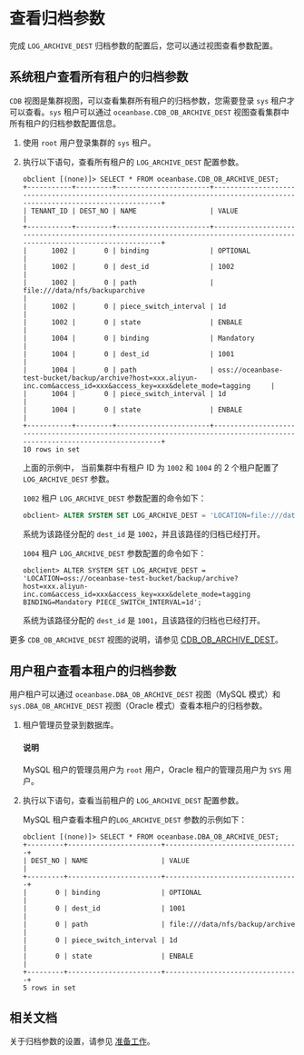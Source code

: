 # 查看归档参数

完成 `LOG_ARCHIVE_DEST` 归档参数的配置后，您可以通过视图查看参数配置。

## 系统租户查看所有租户的归档参数

`CDB` 视图是集群视图，可以查看集群所有租户的归档参数，您需要登录 `sys` 租户才可以查看。`sys` 租户可以通过 `oceanbase.CDB_OB_ARCHIVE_DEST` 视图查看集群中所有租户的归档参数配置信息。

1. 使用 `root` 用户登录集群的 `sys` 租户。

2. 执行以下语句，查看所有租户的 `LOG_ARCHIVE_DEST` 配置参数。

    ```shell
    obclient [(none)]> SELECT * FROM oceanbase.CDB_OB_ARCHIVE_DEST;
    +-----------+---------+-----------------------+-------------------------------------------------------------------------------------------------------------------------+
    | TENANT_ID | DEST_NO | NAME                  | VALUE                                                                                                                   |
    +-----------+---------+-----------------------+-------------------------------------------------------------------------------------------------------------------------+
    |      1002 |       0 | binding               | OPTIONAL                                                                                                                |
    |      1002 |       0 | dest_id               | 1002                                                                                                                    |
    |      1002 |       0 | path                  | file:///data/nfs/backuparchive                                                                                          |                
    |      1002 |       0 | piece_switch_interval | 1d                                                                                                                      |
    |      1002 |       0 | state                 | ENBALE                                                                                                                  |
    |      1004 |       0 | binding               | Mandatory                                                                                                               |
    |      1004 |       0 | dest_id               | 1001                                                                                                                       |
    |      1004 |       0 | path                  | oss://oceanbase-test-bucket/backup/archive?host=xxx.aliyun-inc.com&access_id=xxx&access_key=xxx&delete_mode=tagging     |
    |      1004 |       0 | piece_switch_interval | 1d                                                                                                                      |
    |      1004 |       0 | state                 | ENBALE                                                                                                                  |
    +-----------+---------+-----------------------+-------------------------------------------------------------------------------------------------------------------------+
    10 rows in set
    ```

    上面的示例中， 当前集群中有租户 ID 为 `1002` 和 `1004` 的 2 个租户配置了 `LOG_ARCHIVE_DEST` 参数。

    `1002` 租户 `LOG_ARCHIVE_DEST` 参数配置的命令如下：

    ```sql
    obclient> ALTER SYSTEM SET LOG_ARCHIVE_DEST = 'LOCATION=file:///data/nfs/backup/archive BINDING=Optional PIECE_SWITCH_INTERVAL=1d';
    ```

    系统为该路径分配的 `dest_id` 是 `1002`，并且该路径的归档已经打开。

    `1004` 租户 `LOG_ARCHIVE_DEST` 参数配置的命令如下：

    ```shell
    obclient> ALTER SYSTEM SET LOG_ARCHIVE_DEST = 'LOCATION=oss://oceanbase-test-bucket/backup/archive?host=xxx.aliyun-inc.com&access_id=xxx&access_key=xxx&delete_mode=tagging BINDING=Mandatory PIECE_SWITCH_INTERVAL=1d';
    ```

    系统为该路径分配的 `dest_id` 是 `1001`，且该路径的归档也已经打开。

更多 `CDB_OB_ARCHIVE_DEST` 视图的说明，请参见 [CDB_OB_ARCHIVE_DEST](../../../700.reference/500.system-reference/400.system-view-of-mysql-mode/200.dictionary-view-of-mysql-mode/13100.oceanbase-cdb_ob_archive_dest-of-mysql-mode.md)。

## 用户租户查看本租户的归档参数

用户租户可以通过 `oceanbase.DBA_OB_ARCHIVE_DEST` 视图（MySQL 模式）和 `sys.DBA_OB_ARCHIVE_DEST` 视图（Oracle 模式）查看本租户的归档参数。

1. 租户管理员登录到数据库。

   <main id="notice" type='explain'>
    <h4>说明</h4>
    <p>MySQL 租户的管理员用户为 <code>root</code> 用户，Oracle 租户的管理员用户为 <code>SYS</code> 用户。</p>
   </main>

2. 执行以下语句，查看当前租户的 `LOG_ARCHIVE_DEST` 配置参数。

    MySQL 租户查看本租户的`LOG_ARCHIVE_DEST` 参数的示例如下：

    ```shell
    obclient [(none)]> SELECT * FROM oceanbase.DBA_OB_ARCHIVE_DEST;
    +---------+-----------------------+---------------------------------+
    | DEST_NO | NAME                  | VALUE                           |
    +---------+-----------------------+---------------------------------+
    |       0 | binding               | OPTIONAL                        |
    |       0 | dest_id               | 1001                            |
    |       0 | path                  | file:///data/nfs/backup/archive |
    |       0 | piece_switch_interval | 1d                              |
    |       0 | state                 | ENBALE                          |
    +---------+-----------------------+---------------------------------+
    5 rows in set
    ```

## 相关文档

关于归档参数的设置，请参见 [准备工作](../300.log-archive/200.preparation-before-log-archive.md)。
